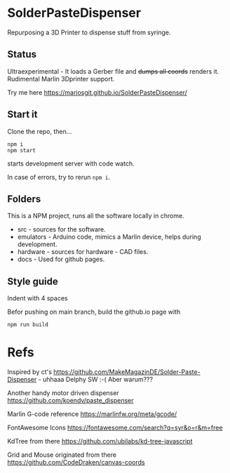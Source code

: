 # SolderPasteDispenser

Repurposing a 3D Printer to dispense stuff from syringe.

## Status

Ultraexperimental - It loads a Gerber file and ~~dumps all coords~~ renders it. Rudimental Marlin 3Dprinter support.

Try me here https://mariosgit.github.io/SolderPasteDispenser/

## Start it

Clone the repo, then...

```
npm i
npm start
```

starts development server with code watch.

In case of errors, try to rerun ```npm i```.

## Folders

This is a NPM project, runs all the software locally in chrome.

* src - sources for the software.
* emulators - Arduino code, mimics a Marlin device, helps during development.
* hardware - sources for hardware - CAD files.
* docs - Used for github pages.

## Style guide

Indent with 4 spaces

Befor pushing on main branch, build the github.io page with
```
npm run build
```

# Refs

Inspired by ct's https://github.com/MakeMagazinDE/Solder-Paste-Dispenser - uhhaaa Delphy SW :-( Aber warum???

Another handy motor driven dispenser https://github.com/koendv/paste_dispenser

Marlin G-code reference https://marlinfw.org/meta/gcode/

FontAwesome Icons https://fontawesome.com/search?q=syr&o=r&m=free

KdTree from there https://github.com/ubilabs/kd-tree-javascript

Grid and Mouse originated from there https://github.com/CodeDraken/canvas-coords
